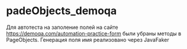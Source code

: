 # padeObjects_demoqa

Для автотеста на заполение полей на сайте https://demoqa.com/automation-practice-form были убраны методы в PageObjects.
Генерация поля имя реализовано через JavaFaker
